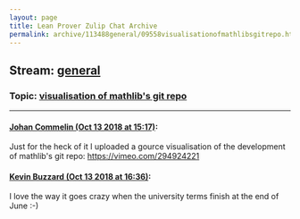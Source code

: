 ```yaml
---
layout: page
title: Lean Prover Zulip Chat Archive 
permalink: archive/113488general/09558visualisationofmathlibsgitrepo.html
---
```


## Stream: [general](index.html)
### Topic: [visualisation of mathlib's git repo](09558visualisationofmathlibsgitrepo.html)

---

#### [Johan Commelin (Oct 13 2018 at 15:17)](https://leanprover.zulipchat.com/#narrow/stream/113488-general/topic/visualisation%20of%20mathlib%27s%20git%20repo/near/135731598):
Just for the heck of it I uploaded a gource visualisation of the development of mathlib's git repo:
https://vimeo.com/294924221

#### [Kevin Buzzard (Oct 13 2018 at 16:36)](https://leanprover.zulipchat.com/#narrow/stream/113488-general/topic/visualisation%20of%20mathlib%27s%20git%20repo/near/135733899):
I love the way it goes crazy when the university terms finish at the end of June :-)


